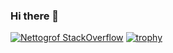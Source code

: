 ### Hi there 👋
[![Nettogrof StackOverflow](https://github-readme-stackoverflow.vercel.app/?userID=163961&theme=dark&layout=compact)](https://stackoverflow.com/users/163961/nettogrof)
[![trophy](https://github-profile-trophy.vercel.app/?username=Nettogrof&theme=onedark)](https://github.com/ryo-ma/github-profile-trophy)
<!--
**Nettogrof/Nettogrof** is a ✨ _special_ ✨ repository because its `README.md` (this file) appears on your GitHub profile.

Here are some ideas to get you started:

- 🔭 I’m currently working on ...
- 🌱 I’m currently learning ...
- 👯 I’m looking to collaborate on ...
- 🤔 I’m looking for help with ...
- 💬 Ask me about ...
- 📫 How to reach me: ...
- 😄 Pronouns: ...
- ⚡ Fun fact: ...
-->
